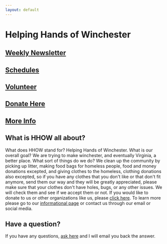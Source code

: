 ```yaml
---
layout: default
---
```


Helping Hands of Winchester
===========================

[Weekly Newsletter](newsletter)
-----------------

[Schedules](/schedule)
---------

[Volunteer](https://docs.google.com/forms/d/1FcnoGUu7IRZU20p_5BPwSsvqdbuwc5meh0-BwuKbSTc)
-----------

[Donate Here](/donations)
-------------

[More Info](/about)
---------

What is HHOW all about?
----------------------

What does HHOW stand for? Helping Hands of Winchester. What is our overall goal? We are trying to make winchester, and eventually Virginia, a better place. What sort of things do we do?  We clean up the community by picking up litter, making food bags for homeless people, food and money donations excepted, and giving clothes to the homeless, clothing donations also excepted, so if you have any clothes that you don't like or that don't fit anymore, send them our way and they will be greatly appreciated, please make sure that your clothes don't have holes, bugs, or any other issues. We will check them and see if we accept them or not. If you would like to donate to us or other organizations like us, please [click here](/donations). To learn more please go to our [informational page](/about) or contact us through our email or social media.

Have a question?
----------------

If you have any questions, [ask here](https://docs.google.com/forms/d/e/1FAIpQLSf18soSGMQ5WNcum3anB6EaE6sE0SGdodbni3xiWGa6CtiHRQ/viewform?ts=5d292357) and I will email you back the answer.

